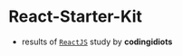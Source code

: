 # React-Starter-Kit

- results of [`ReactJS`](https://reactjs.org/docs/getting-started.html) study by **codingidiots**